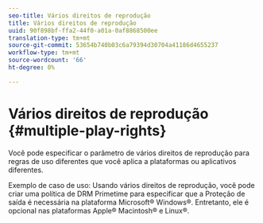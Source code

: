 ```yaml
---
seo-title: Vários direitos de reprodução
title: Vários direitos de reprodução
uuid: 90f898bf-ffa2-44f0-a01a-0af8868500ee
translation-type: tm+mt
source-git-commit: 53654b740b03c6a79394d30704a41186d4655237
workflow-type: tm+mt
source-wordcount: '66'
ht-degree: 0%

---
```



# Vários direitos de reprodução {#multiple-play-rights}

Você pode especificar o parâmetro de vários direitos de reprodução para regras de uso diferentes que você aplica a plataformas ou aplicativos diferentes.

Exemplo de caso de uso: Usando vários direitos de reprodução, você pode criar uma política de DRM Primetime para especificar que a Proteção de saída é necessária na plataforma Microsoft® Windows®. Entretanto, ele é opcional nas plataformas Apple® Macintosh® e Linux®.
